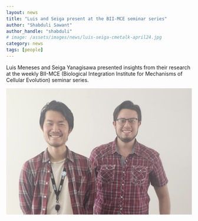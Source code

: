 ```yaml
---
layout: news
title: "Luis and Seiga present at the BII-MCE seminar series"
author: "Shabduli Sawant"
author_handle: "shabduli"
# image: /assets/images/news/luis-seiga-cmetalk-april24.jpg
category: news
tags: [people]
---
```


Luis Meneses and Seiga Yanagisawa presented insights from their research at the weekly BII-MCE (Biological Integration Institute for Mechanisms of Cellular Evolution) seminar series. 

![Luis and Seiga's CME talk](/assets/images/news/luis-seiga-cmetalk-april24.jpg)